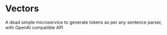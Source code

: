 
# Vectors

A dead simple microservice to generate tokens as per any sentence parser, with OpenAI compatible API

